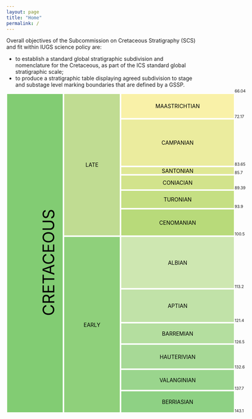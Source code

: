 ```yaml
---
layout: page
title: "Home"
permalink: /
---
```

Overall objectives of the Subcommission on Cretaceous Stratigraphy (SCS) and fit within IUGS science policy are:

* to establish a standard global stratigraphic subdivision and nomenclature for the Cretaceous, as part of the ICS standard global stratigraphic scale;
* to produce a stratigraphic table displaying agreed subdivision to stage and substage level marking boundaries that are defined by a GSSP.

<style>
    .rotated {
        transform: rotate(-90deg);
        transform-origin: 170px 20px;
        font-size:3em;
    }
    .age {
        text-transform: uppercase;
        border:solid 2px white;
        display : flex;
        align-items : center;
        justify-content: center;
        text-decoration:none;
        color: black;
    }
    .age:hover {
        text-decoration:none;
    }

    .gssp:hover {
        background-color: #c742c5!important;
        color:white;
    }
    .wg:hover {
        background-color: black!important;
        color:white;
    }
    .wg:hover:after {
        content: ': GSSP Not Ratified';
    }
    .num {
        font-size:0.75em;
        margin-top:-12px;
    }
</style>
<div style="display:grid; grid-template-columns: 150px 150px 300px 75px; grid-template-rows: 67px 125px 22px 40px 49px 72px 138px 89px 56px 66px 56px 59px;">
    <div style="grid-column:1; grid-row:1/13; background-color:#82CC73;" class="age"><div class="rotated">Cretaceous</div></div>
    <div style="grid-column:2; grid-row:1/7; background-color:#c0dc92;" class="age">Late</div>
    <div style="grid-column:2; grid-row:7/13; background-color:#8FD07B;" class="age">Early</div>
    <a href="https://stratigraphy.org/subcommission-cretaceous/gssps/maastrichtian" style="grid-column:3; grid-row:1; background-color:#F9F1A8;" class="age gssp">Maastrichtian</a><div style="grid-column:4; grid-row:1;" class="num">66.04</div>
    <a href="https://stratigraphy.org/subcommission-cretaceous/gssps/campanian" style="grid-column:3; grid-row:2; background-color:#EBEC9E;" class="age gssp">Campanian</a><div style="grid-column:4; grid-row:2;" class="num">72.17</div>
    <a href="https://stratigraphy.org/subcommission-cretaceous/gssps/santonian" style="grid-column:3; grid-row:3; background-color:#DFE895;" class="age gssp">Santonian</a><div style="grid-column:4; grid-row:3;" class="num">83.65</div>
    <a href="https://stratigraphy.org/subcommission-cretaceous/gssps/coniacian" style="grid-column:3; grid-row:4; background-color:#D2E38C;" class="age gssp">Coniacian</a><div style="grid-column:4; grid-row:4;" class="num">85.7</div>
    <a href="https://stratigraphy.org/subcommission-cretaceous/gssps/turonian" style="grid-column:3; grid-row:5; background-color:#C5DF83;" class="age gssp">Turonian</a><div style="grid-column:4; grid-row:5;" class="num">89.39</div>
    <a href="https://stratigraphy.org/subcommission-cretaceous/gssps/cenomanian" style="grid-column:3; grid-row:6; background-color:#B8DA7A;" class="age gssp">Cenomanian</a><div style="grid-column:4; grid-row:6;" class="num">93.9</div>
    <a href="https://stratigraphy.org/subcommission-cretaceous/gssps/albian" style="grid-column:3; grid-row:7; background-color:#CEE7B1;" class="age 
gssp">Albian</a><div style="grid-column:4; grid-row:7;" class="num">100.5</div>
    <a href="https://stratigraphy.org/subcommission-cretaceous/wgs/aptian" style="grid-column:3; grid-row:8; background-color:#C1E2A8;" class="age 
wg">Aptian</a><div style="grid-column:4; grid-row:8;" class="num">113.2</div>
    <a href="https://stratigraphy.org/subcommission-cretaceous/gssps/barremian" style="grid-column:3; grid-row:9; background-color:#B4DE9F;" class="age gssp">Barremian</a><div style="grid-column:4; grid-row:9;" class="num">121.4</div>
    <a href="https://stratigraphy.org/subcommission-cretaceous/gssps/hauterivian" style="grid-column:3; grid-row:10; background-color:#A7D996;" class="age gssp">Hauterivian</a><div style="grid-column:4; grid-row:10;" class="num">126.5</div>
    <a href="https://stratigraphy.org/subcommission-cretaceous/gssps/valanginian" style="grid-column:3; grid-row:11; background-color:#9AD58D;" class="age gssp">Valanginian</a><div style="grid-column:4; grid-row:11;" class="num">132.6</div>
    <a href="https://stratigraphy.org/subcommission-cretaceous/wgs/berriasian" style="grid-column:3; grid-row:12; background-color:#8ED184;" class="age wg">Berriasian</a><div style="grid-column:4; grid-row:12;" class="num">137.7</div>
    <div style="grid-column:4; grid-row:13;" class="num">143.1</div>
</div>
